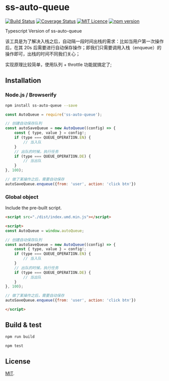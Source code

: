 # ss-auto-queue

[![Build Status](https://travis-ci.org/boycgit/ss-auto-queue.svg?branch=master)](https://travis-ci.org/boycgit/ss-auto-queue) [![Coverage Status](https://coveralls.io/repos/github/boycgit/ss-auto-queue/badge.svg?branch=master)](https://coveralls.io/github/boycgit/ss-auto-queue?branch=master) [![MIT Licence](https://badges.frapsoft.com/os/mit/mit.svg?v=103)](https://opensource.org/licenses/mit-license.php) [![npm version](https://badge.fury.io/js/ss-auto-queue.svg)](https://badge.fury.io/js/ss-auto-queue)

Typescript Version of ss-auto-queue

该工具是为了解决入栈之后，自动隔一段时间出栈的需求：比如当用户第一次操作后，在其 20s 后需要进行自动保存操作；即我们只需要调用入栈（enqueue）的操作即可，出栈的时间不同我们关心；


实现原理比较简单，使用队列 + throttle 功能就搞定了;


## Installation

### Node.js / Browserify

```bash
npm install ss-auto-queue --save
```

```javascript
const AutoQueue = require('ss-auto-queue');

// 创建自动保存队列
const autoSaveQueue = new AutoQueue((config) => {
    const { type, value } = config!;
    if (type === QUEUE_OPERATION.EN) {
        // 当入队
    }
    // 出队的时候，执行任务
    if (type === QUEUE_OPERATION.DE) {
        // 当出队
    }
}, 100);

// 做了某操作之后，需要自动保存
autoSaveQueue.enqueue({from: 'user', action: 'click btn'})
```

### Global object

Include the pre-built script.

```html
<script src="./dist/index.umd.min.js"></script>

<script>
const AutoQueue = window.autoQueue;

// 创建自动保存队列
const autoSaveQueue = new AutoQueue((config) => {
    const { type, value } = config!;
    if (type === QUEUE_OPERATION.EN) {
        // 当入队
    }
    // 出队的时候，执行任务
    if (type === QUEUE_OPERATION.DE) {
        // 当出队
    }
}, 100);

// 做了某操作之后，需要自动保存
autoSaveQueue.enqueue({from: 'user', action: 'click btn'})

</script>
```

## Build & test

```bash
npm run build
```

```bash
npm test
```

## License

[MIT](LICENSE).
